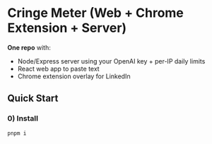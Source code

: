 # Cringe Meter (Web + Chrome Extension + Server)

**One repo** with:

- Node/Express server using your OpenAI key + per-IP daily limits
- React web app to paste text
- Chrome extension overlay for LinkedIn

## Quick Start

### 0) Install

```bash
pnpm i
```
